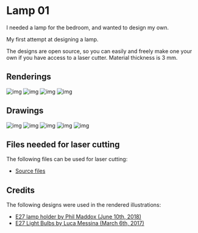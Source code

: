 
# Lamp 01

I needed a lamp for the bedroom, and wanted to design my own.

My first attempt at designing a lamp.

The designs are open source, so you can easily and freely make one your own if you have access to a laser cutter.
Material thickness is 3 mm.

## Renderings

![img](renderings/01.PNG "img")
![img](renderings/02.PNG "img")
![img](renderings/04.PNG "img")
![img](renderings/03.PNG "img")

## Drawings


![img](drawings/drawing_03.png "img")
![img](drawings/drawing_02.png "img")
![img](drawings/drawing_04.png "img")
![img](drawings/drawing_05.png "img")
![img](drawings/drawing_01.png "img")

## Files needed for laser cutting

The following files can be used for laser cutting: 
- [Source files](https://github.com/badeand/homepage/tree/master/projects/lamp01)


## Credits
The following designs were used in the rendered illustrations:
- [E27 lamp holder by Phil Maddox (June 10th, 2018)](https://grabcad.com/library/e27-lamp-holder-1)
- [E27 Light Bulbs by Luca Messina (March 6th, 2017)](https://grabcad.com/library/e27-light-bulbs-1)
